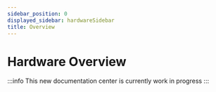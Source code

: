 ```yaml
---
sidebar_position: 0
displayed_sidebar: hardwareSidebar
title: Overview
---
```

# Hardware Overview

:::info
This new documentation center is currently work in progress
:::
